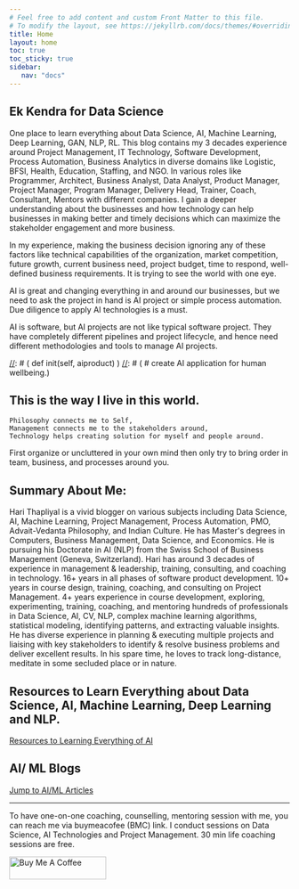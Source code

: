 ```yaml
---
# Feel free to add content and custom Front Matter to this file.
# To modify the layout, see https://jekyllrb.com/docs/themes/#overriding-theme-defaults
title: Home
layout: home
toc: true
toc_sticky: true
sidebar:
   nav: "docs"
---
```


<style>
  .center {
  display: block;
  margin-left: auto;
  margin-right: auto;
  width: 75%;
}
</style>

## Ek Kendra for Data Science
One place to learn everything about Data Science, AI, Machine Learning, Deep Learning, GAN, NLP, RL. This blog contains my 3 decades experience around Project Management, IT Technology, Software Development, Process Automation, Business Analytics in diverse domains like Logistic, BFSI, Health, Education, Staffing, and NGO. In various roles like Programmer, Architect, Business Analyst, Data Analyst, Product Manager, Project Manager, Program Manager, Delivery Head, Trainer, Coach, Consultant, Mentors with different companies. I gain a deeper understanding about the businesses and how technology can help businesses in making better and timely decisions which can maximize the stakeholder engagement and more business. 

In my experience, making the business decision ignoring any of these factors like technical capabilities of the organization, market competition, future growth, current business need, project budget, time to respond, well-defined business requirements. It is trying to see the world with one eye.

AI is great and changing everything in and around our businesses, but we need to ask the project in hand is AI project or simple process automation. Due diligence to apply AI technologies is a must.

AI is software, but AI projects are not like typical software project. They have completely different pipelines and project lifecycle, and hence need different methodologies and tools to manage AI projects.

 <script src="https://gist.github.com/dasarpai/6dea9df613fc708b258dbca6446759bb.js"></script>
 
[//]: # (from human.neuron import silicon.neuron)
[//]: # (from human.intelligence import compassion)
[//]: # (from cosmic.intelligence import consciousness)
[//]: # (from nature import beauty)
[//]: # (def class:)
[//]: # (     def init(self, aiproduct) )
[//]: # (	   # create AI application for human wellbeing.)

## This is the way I live in this world.
	Philosophy connects me to Self,   
	Management connects me to the stakeholders around,   
	Technology helps creating solution for myself and people around.  
   First organize or uncluttered in your own mind then only try to bring order in team, business, and processes around you. 
		
## Summary About Me: 
Hari Thapliyal is a vivid blogger on various subjects including Data Science, AI, Machine Learning, Project Management, Process Automation, PMO, Advait-Vedanta Philosophy, and Indian Culture. He has Master's degrees in Computers, Business Management, Data Science, and Economics. He is pursuing his Doctorate in AI (NLP) from the Swiss School of Business Management (Geneva, Switzerland). Hari has around 3 decades of experience in management & leadership, training, consulting, and coaching in technology. 16+ years in all phases of software product development. 10+ years in course design, training, coaching, and consulting on Project Management. 4+ years experience in course development, exploring, experimenting, training, coaching, and mentoring hundreds of professionals in Data Science, AI, CV, NLP, complex machine learning algorithms, statistical modeling, identifying patterns, and extracting valuable insights. He has diverse experience in planning & executing multiple projects and liaising with key stakeholders to identify & resolve business problems and deliver excellent results. In his spare time, he loves to track long-distance, meditate in some secluded place or in nature.


## Resources to Learn Everything about Data Science, AI, Machine Learning, Deep Learning and NLP.
   [Resources to Learning Everything of AI](/dsblog/all-resources-to-learn-data-science)

## AI/ ML Blogs
   [Jump to AI/ML Articles](/dsblog)

<hr>

To have one-on-one coaching, counselling, mentoring session with me, you can reach me via buymeacofee (BMC) link. I conduct sessions on Data Science, AI Technologies and Project Management. 30 min life coaching sessions are free.

<a href="https://www.buymeacoffee.com/harithapliyal" rel="nofolloaw"><img src="https://camo.githubusercontent.com/c3f856bacd5b09669157ed4774f80fb9d8622dd45ce8fdf2990d3552db99bd27/68747470733a2f2f7777772e6275796d6561636f666665652e636f6d2f6173736574732f696d672f637573746f6d5f696d616765732f6f72616e67655f696d672e706e67" alt="Buy Me A Coffee" style="height: 41px; width: 174px; max-width: 100%;" data-canonical-src="https://www.buymeacoffee.com/assets/img/custom_images/orange_img.png"></a>
